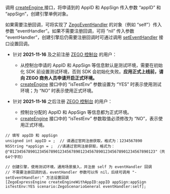 调用 [createEngine ](/zh/api?doc=Express_Video_SDK_API~ObjectiveC_ios~class~zego-express-engine#create-engine-with-app-id-app-sign-is-test-env-scenario-event-handler) 接口，将申请到的 AppID 和 AppSign 传入参数 “appID” 和 “appSign”，创建引擎单例对象。

如果需要注册回调，可将实现了 [ZegoEventHandler](/zh/api?doc=Express_Video_SDK_API~ObjectiveC_ios~protocol~zego-event-handler) 的对象（例如 “self”）传入参数 “eventHandler”。如果不需要注册回调，可将 “nil” 传入参数 “eventHandler”，创建引擎后仍需要注册回调时可通过调用 [setEventHandler](/zh/api?doc=Express_Video_SDK_API~ObjectiveC_ios~class~zego-express-engine#set-event-handler) 接口设置回调。


<div class = 'mk-warning'>

- 针对 **2021-11-16** 及之前注册 [ZEGO 控制台](https://console.zego.im) 的用户：

    - 从控制台申请的 AppID 和 AppSign 等信息默认是测试环境，需要在初始化 SDK 前设置测试环境，否则 SDK 会初始化失败。**应用正式上线前，请向 ZEGO 商务人员申请开启正式环境。**
    - [createEngine](/zh/api?doc=Express_Video_SDK_API~ObjectiveC_ios~class~zego-express-engine#create-engine-with-app-id-app-sign-is-test-env-scenario-event-handler) 接口中的 “isTestEnv” 参数设置为 “YES” 时表示使用测试环境；为 “NO” 时表示使用正式环境。

- 针对 **2021-11-16** 之后注册 [ZEGO 控制台](https://console.zego.im) 的用户：

    - 控制台分配的 AppID 和 AppSign 等信息都为正式环境。
    - [createEngine](/zh/api?doc=Express_Video_SDK_API~ObjectiveC_ios~class~zego-express-engine#create-engine-with-app-id-app-sign-is-test-env-scenario-event-handler) 接口中的 “isTestEnv” 参数取值必须修改为 “NO”，表示使用正式环境。
</div>


```objc
// 填写 appID 和 appSign
unsigned int appID = ;  // 请通过官网注册获取，格式为：1234567890
NSString *appSign = ;  //请通过官网注册获取，格式为：@"0123456789012345678901234567890123456789012345678901234567890123"（共64个字符）

// 创建引擎，使用测试环境，通用场景接入，并注册 self 为 eventHandler 回调
// 不需要注册回调的话，eventHandler 参数可以传 nil，后续可调用 "-setEventHandler:" 方法设置回调
[ZegoExpressEngine createEngineWithAppID:appID appSign:appSign isTestEnv:YES scenario:ZegoScenarioGeneral eventHandler:self];
```

















